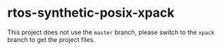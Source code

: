 # rtos-synthetic-posix-xpack

This project does not use the `master` branch, please
switch to the `xpack` branch to get the project files.
